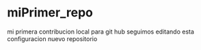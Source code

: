 # miPrimer_repo

mi primera contribucion local para git hub
seguimos editando esta configuracion 
nuevo repositorio 
